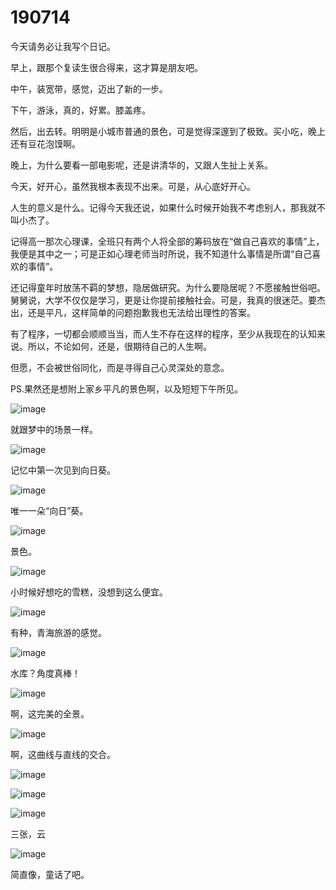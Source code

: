 # 190714

今天请务必让我写个日记。

早上，跟那个复读生很合得来，这才算是朋友吧。

中午，装宽带，感觉，迈出了新的一步。

下午，游泳，真的，好累。膝盖疼。

然后，出去转。明明是小城市普通的景色，可是觉得深邃到了极致。买小吃，晚上还有豆花泡馍啊。

晚上，为什么要看一部电影呢，还是讲清华的，又跟人生扯上关系。

今天，好开心，虽然我根本表现不出来。可是，从心底好开心。

人生的意义是什么。记得今天我还说，如果什么时候开始我不考虑别人，那我就不叫小杰了。

记得高一那次心理课，全班只有两个人将全部的筹码放在“做自己喜欢的事情”上，我便是其中之一；可是正如心理老师当时所说，我不知道什么事情是所谓“自己喜欢的事情”。

还记得童年时放荡不羁的梦想，隐居做研究。为什么要隐居呢？不愿接触世俗吧。舅舅说，大学不仅仅是学习，更是让你提前接触社会。可是，我真的很迷茫。要杰出，还是平凡，这样简单的问题抱歉我也无法给出理性的答案。

有了程序，一切都会顺顺当当，而人生不存在这样的程序，至少从我现在的认知来说。所以，不论如何，还是，很期待自己的人生啊。

但愿，不会被世俗同化，而是寻得自己心灵深处的意念。

PS.果然还是想附上家乡平凡的景色啊，以及短短下午所见。

![image](https://upload-images.jianshu.io/upload_images/21158829-eb15c5d1b84ade36?imageMogr2/auto-orient/strip%7CimageView2/2/w/1240)

就跟梦中的场景一样。

![image](https://upload-images.jianshu.io/upload_images/21158829-689298da31567d73?imageMogr2/auto-orient/strip%7CimageView2/2/w/1240)

记忆中第一次见到向日葵。

![image](https://upload-images.jianshu.io/upload_images/21158829-c9716051db2300f5?imageMogr2/auto-orient/strip%7CimageView2/2/w/1240)

唯一一朵“向日”葵。

![image](https://upload-images.jianshu.io/upload_images/21158829-70f5dfe994f26822?imageMogr2/auto-orient/strip%7CimageView2/2/w/1240)

景色。

![image](https://upload-images.jianshu.io/upload_images/21158829-27e418f8f3f1430b?imageMogr2/auto-orient/strip%7CimageView2/2/w/1240)

小时候好想吃的雪糕，没想到这么便宜。

![image](https://upload-images.jianshu.io/upload_images/21158829-f6ed1731e17e726e?imageMogr2/auto-orient/strip%7CimageView2/2/w/1240)

有种，青海旅游的感觉。

![image](https://upload-images.jianshu.io/upload_images/21158829-c584c566191350ce?imageMogr2/auto-orient/strip%7CimageView2/2/w/1240)

水库？角度真棒！

![image](https://upload-images.jianshu.io/upload_images/21158829-2fe8840848572d7d?imageMogr2/auto-orient/strip%7CimageView2/2/w/1240)

啊，这完美的全景。

![image](https://upload-images.jianshu.io/upload_images/21158829-943104319a7b2ae5?imageMogr2/auto-orient/strip%7CimageView2/2/w/1240)

啊，这曲线与直线的交合。

![image](https://upload-images.jianshu.io/upload_images/21158829-17442f33eb61677d?imageMogr2/auto-orient/strip%7CimageView2/2/w/1240)

![image](https://upload-images.jianshu.io/upload_images/21158829-ee7a50af1721d836?imageMogr2/auto-orient/strip%7CimageView2/2/w/1240)

![image](https://upload-images.jianshu.io/upload_images/21158829-3c18b35bba3d5ac4?imageMogr2/auto-orient/strip%7CimageView2/2/w/1240)

三张，云

![image](https://upload-images.jianshu.io/upload_images/21158829-0725f5ae19954f6b?imageMogr2/auto-orient/strip%7CimageView2/2/w/1240)

简直像，童话了吧。
